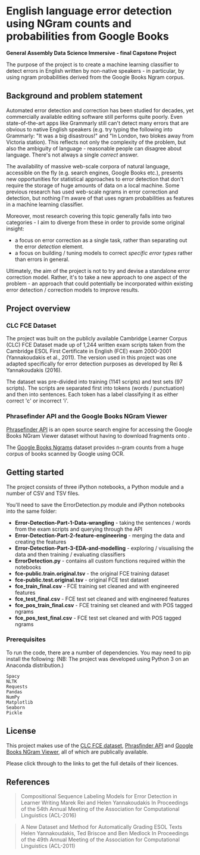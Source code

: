 # English language error detection using NGram counts and probabilities from Google Books

**General Assembly Data Science Immersive - final Capstone Project** 

The purpose of the project is to create a machine learning classifier to detect errors in English written by non-native speakers - in particular, by using ngram probabilities derived from the Google Books Ngram corpus. 


## Background and problem statement

Automated error detection and correction has been studied for decades, yet commercially available editing software still performs quite poorly. Even state-of-the-art apps like Grammarly still can't detect many errors that are obvious to native English speakers (e.g. try typing the following into Grammarly: "It was a big disastrous!" and "In London, two blokes away from Victoria station). This reflects not only the complexity of the problem, but also the ambiguity of language - reasonable people can disagree about language. There's not always a single <i>correct</i> answer.

The availability of massive web-scale corpora of natural language, accessible on the fly (e.g. search engines, Google Books etc.), presents new opportunities for statistical approaches to error detection that don't require the storage of huge amounts of data on a local machine. Some previous research has used web-scale ngrams in error correction and detection, but nothing I'm aware of that uses ngram probabilities as features in a machine learning classifier.

Moreover, most research covering this topic generally falls into two categories - I aim to diverge from these in order to provide some original insight:

- a focus on error correction as a single task, rather than separating out the error <i>detection</i> element.
- a focus on building / tuning models to correct <i>specific error types</i> rather than errors in general.

Ultimately, the aim of the project is not to try and devise a standalone error correction model. Rather, it's to take a new approach to one aspect of the problem - an approach that could potentially be incorporated within existing error detection / correction models to improve results.

## Project overview 

### CLC FCE Dataset

The project was built on the publicly available Cambridge Learner Corpus (CLC) FCE Dataset made up of 1,244 written exam scripts taken from the Cambridge ESOL First Certificate in English (FCE) exam 2000-2001 (Yannakoudakis et al., 2011). The version used in this project was one adapted specifically for error detection purposes as developed by Rei & Yannakoudakis (2016). 

The dataset was pre-divided into training (1141 scripts) and test sets (97 scripts). The scripts are separated first into tokens (words / punctuation) and then into sentences. Each token has a label classifying it as either correct 'c' or incorrect 'i'.

### Phrasefinder API and the Google Books NGram Viewer

[Phrasefinder API](http://phrasefinder.io/) is an open source search engine for accessing the Google Books NGram Viewer dataset without having to download fragments onto . 

The [Google Books Ngrams](https://books.google.com/ngrams) dataset provides n-gram counts from a huge corpus of books scanned by Google using OCR.


## Getting started

The project consists of three iPython notebooks, a Python module and a number of CSV and TSV files.

You'll need to save the ErrorDetection.py module and iPython notebooks into the same folder:

- **Error-Detection-Part-1-Data-wrangling** - taking the sentences / words from the exam scripts and querying through the API 
- **Error-Detection-Part-2-feature-engineering** - merging the data and creating the features
- **Error-Detection-Part-3-EDA-and-modelling** - exploring / visualising the data and then training / evaluating classifiers
- **ErrorDetection.py** - contains all custom functions required within the notebooks
- **fce-public.train.original.tsv** - the original FCE training dataset
- **fce-public.test.original.tsv** - original FCE test dataset
- **fce_train_final.csv** - FCE training set cleaned and with engineered features
- **fce_test_final.csv** - FCE test set cleaned and with engineered features
- **fce_pos_train_final.csv** - FCE training set cleaned and with POS tagged ngrams
- **fce_pos_test_final.csv** - FCE test set cleaned and with POS tagged ngrams

### Prerequisites

To run the code, there are a number of dependencies. You may need to pip install the following:
(NB: The project was developed using Python 3 on an Anaconda distribution.)

```
Spacy
NLTK
Requests
Pandas
NumPy
Matplotlib
Seaborn
Pickle
```

## License

This project makes use of the [CLC FCE dataset](https://ilexir.co.uk/datasets/index.html), [Phrasfinder API](http://phrasefinder.io/about) and [Google Books NGram Viewer](https://books.google.com/ngrams/info), all of which are publically available. 

Please click through to the links to get the full details of their licences.

## References

> Compositional Sequence Labeling Models for Error Detection in Learner Writing
Marek Rei and Helen Yannakoudakis
In Proceedings of the 54th Annual Meeting of the Association for Computational Linguistics (ACL-2016)

> A New Dataset and Method for Automatically Grading ESOL Texts
Helen Yannakoudakis, Ted Briscoe and Ben Medlock
In Proceedings of the 49th Annual Meeting of the Association for Computational Linguistics (ACL-2011)


